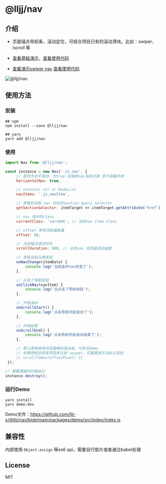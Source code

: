 # @lljj/nav
## 介绍

* 页面锚点导航条，滚动定位，可结合项目已有的滚动滑块。比如：swiper、iscroll 等

* [查看基础演示](http://js-contacts.buhuida.com/)，[查看使用代码](https://github.com/lljj-x/js-nav/blob/main/packages/demo/src/pages/index/index.js)
* [查看演示swiper nav](http://js-contacts.buhuida.com/index-swiper.html) [查看使用代码](https://github.com/lljj-x/js-nav/blob/main/packages/demo/src/pages/index-swiper/index-swiper.js)

![@lljj/nav](https://lljj-xxxx.oss-cn-hongkong.aliyuncs.com/nav.gif)

## 使用方法

### 安装

```
## npm
npm install --save @lljj/nav

## yarn
yarn add @lljj/nav
```

### 使用
```js
import Nav from '@lljj/nav';

const instance = new Nav('.js_nav', {
     // 是否为水平滚动，为true 会保持nav当前元素 至于容器中央
     horizontalNav: true,

     // selector str or NodeList
     navItems: '.js_navItem',

     // 获取到当前 nav 对应的section query selector
     getSectionSelector: itemTarget => itemTarget.getAttribute('href'),

     // nav 选中时class
     currentClass: 'current', // 当前nav item class

     // offset 举例顶部偏移量
     offset: 80,

     // 点击锚点滚动时长
     scrollDuration: 600, // 点击nav 浏览器滚动速度

     // 导航当前元素改变
     onNavChange(itemData) {
         console.log('当前选中nav改变了');
     },

     // 点击了导航按钮
     onClickNav(navItem) {
         console.log('当点击了导航按钮');
     },

     // 开始滚动
     onScrollStart() {
         console.log('点击导航开始滚动了');
     },

     // 开始结束
     onScrollEnd() {
         console.log('点击导航开始滚动结束了');
     },

     // 默认使用使用浏览器横向滚动条，可参见demo
     // 如果想结合现有项目库比如 swiper，可重置该方法执行滚动
     // scrollToNav(offsetPixel) {}
 });

// 需要销毁的时候执行
instance.destroy();
```

### 运行Demo
```
yarn install
yarn demo:dev
```
Demo文件：https://github.com/lljj-x/@lljj/nav/blob/main/packages/demo/src/index/index.js

## 兼容性
内部使用 `Object.assign` 等es6 api，需要自行垫片或者通过babel处理

## License
MIT
